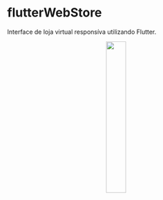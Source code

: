 # flutterWebStore
 Interface de loja virtual responsíva utilizando Flutter.
<div align="center">
  <img src="https://user-images.githubusercontent.com/64506852/223148461-3cc9d4db-8532-4904-91ea-f6b95d3df336.png](https://user-images.githubusercontent.com/64506852/258915617-4c19e273-a334-4ff3-8015-6b8ae1d49250.png)https://user-images.githubusercontent.com/64506852/258915617-4c19e273-a334-4ff3-8015-6b8ae1d49250.png" width="30%">
 </div>
